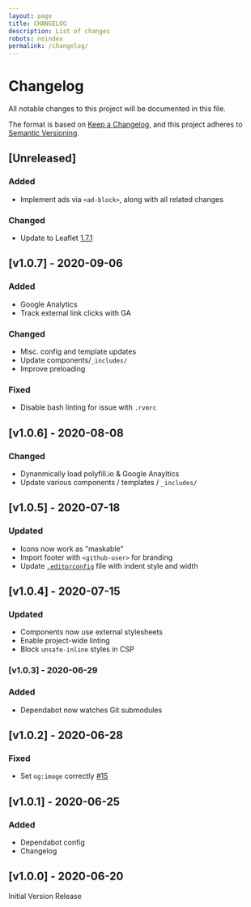 ```yaml
---
layout: page
title: CHANGELOG
description: List of changes
robots: noindex
permalink: /changelog/
---
```

<!-- markdownlint-disable -->
# Changelog
All notable changes to this project will be documented in this file.

The format is based on [Keep a Changelog](https://keepachangelog.com/en/1.0.0/),
and this project adheres to [Semantic Versioning](https://semver.org/spec/v2.0.0.html).

## [Unreleased]

### Added
- Implement ads via `<ad-block>`, along with all related changes

### Changed
- Update to Leaflet [1.7.1](https://leafletjs.com/2020/09/04/leaflet-1.7.1.html)

## [v1.0.7] - 2020-09-06

### Added
- Google Analytics
- Track external link clicks with GA

### Changed
- Misc. config and template updates
- Update components/`_includes/`
- Improve preloading

### Fixed
- Disable bash linting for issue with `.rvmrc`

## [v1.0.6] - 2020-08-08

### Changed
- Dynanmically load polyfill.io & Google Anayltics
- Update various components / templates / `_includes/`

## [v1.0.5] - 2020-07-18

### Updated
- Icons now work as "maskable"
- Import footer with `<github-user>` for branding
- Update [`.editorconfig`](https://editorconfig.org/) file with indent style and width

## [v1.0.4] - 2020-07-15

### Updated
- Components now use external stylesheets
- Enable project-wide linting
- Block `unsafe-inline` styles in CSP

### [v1.0.3] - 2020-06-29

### Added
- Dependabot now watches Git submodules

## [v1.0.2] - 2020-06-28

### Fixed
- Set `og:image` correctly [#15](https://github.com/kernvalley/news.kernvalley.us/ussues/16)

## [v1.0.1] - 2020-06-25

### Added
- Dependabot config
- Changelog
## [v1.0.0] - 2020-06-20
Initial Version Release
<!-- markdownlint-restore -->
